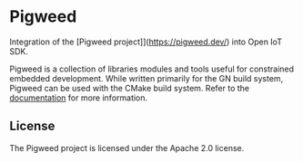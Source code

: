 # Pigweed

Integration of the [Pigweed project]](https://pigweed.dev/) into Open IoT SDK.

Pigweed is a collection of libraries modules and tools useful for constrained
embedded development. While written primarily for the GN build system, Pigweed
can be used with the CMake build system. Refer to the
[documentation](https://pigweed.dev/pw_build/#id1) for more information.

## License

The Pigweed project is licensed under the Apache 2.0 license.
